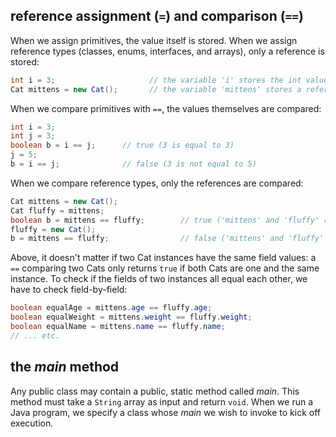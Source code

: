 
## reference assignment (`=`) and comparison (`==`)

When we assign primitives, the value itself is stored. When we assign reference types (classes, enums, interfaces, and arrays), only a reference is stored:

```java
int i = 3;                     // the variable 'i' stores the int value 3
Cat mittens = new Cat();       // the variable 'mittens' stores a reference to a Cat instance
```

When we compare primitives with `==`, the values themselves are compared:

```java
int i = 3;
int j = 3;
boolean b = i == j;      // true (3 is equal to 3)
j = 5;
b = i == j;              // false (3 is not equal to 5)
```

When we compare reference types, only the references are compared:

```java
Cat mittens = new Cat();
Cat fluffy = mittens;
boolean b = mittens == fluffy;        // true ('mittens' and 'fluffy' reference the same instance)
fluffy = new Cat();
b = mittens == fluffy;                // false ('mittens' and 'fluffy' reference different instances)
```

Above, it doesn't matter if two Cat instances have the same field values: a `==` comparing two Cats only returns `true` if both Cats are one and the same instance. To check if the fields of two instances all equal each other, we have to check field-by-field:

```java
boolean equalAge = mittens.age == fluffy.age;
boolean equalWeight = mittens.weight == fluffy.weight;
boolean equalName = mittens.name == fluffy.name;
// ... etc.
```

## the *main* method

Any public class may contain a public, static method called *main*. This method must take a `String` array as input and return `void`. When we run a Java program, we specify a class whose *main* we wish to invoke to kick off execution.